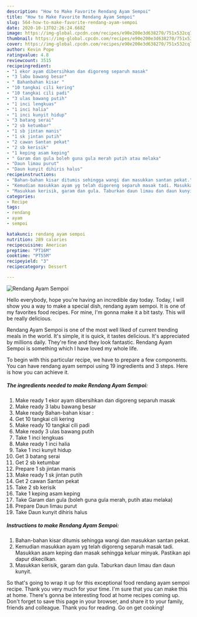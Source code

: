 ```yaml
---
description: "How to Make Favorite Rendang Ayam Sempoi"
title: "How to Make Favorite Rendang Ayam Sempoi"
slug: 564-how-to-make-favorite-rendang-ayam-sempoi
date: 2020-10-13T02:26:24.668Z
image: https://img-global.cpcdn.com/recipes/e90e200e3d638270/751x532cq70/rendang-ayam-sempoi-resipi-foto-utama.jpg
thumbnail: https://img-global.cpcdn.com/recipes/e90e200e3d638270/751x532cq70/rendang-ayam-sempoi-resipi-foto-utama.jpg
cover: https://img-global.cpcdn.com/recipes/e90e200e3d638270/751x532cq70/rendang-ayam-sempoi-resipi-foto-utama.jpg
author: Kevin Pope
ratingvalue: 4.8
reviewcount: 3515
recipeingredient:
- "1 ekor ayam dibersihkan dan digoreng separuh masak"
- "3 labu bawang besar"
- " Bahanbahan kisar "
- "10 tangkai cili kering"
- "10 tangkai cili padi"
- "3 ulas bawang putih"
- "1 inci lengkuas"
- "1 inci halia"
- "1 inci kunyit hidup"
- "3 batang serai"
- "2 sb ketumbar"
- "1 sb jintan manis"
- "1 sk jintan putih"
- "2 cawan Santan pekat"
- "2 sb kerisik"
- "1 keping asam keping"
- " Garam dan gula boleh guna gula merah putih atau melaka"
- "Daun limau purut"
- "Daun kunyit dihiris halus"
recipeinstructions:
- "Bahan-bahan kisar ditumis sehingga wangi dan masukkan santan pekat."
- "Kemudian masukkan ayam yg telah digoreng separuh masak tadi. Masukkan asam keping dan masak sehingga keluar minyak. Pastikan api dapur dikecilkan."
- "Masukkan kerisik, garam dan gula. Taburkan daun limau dan daun kunyit."
categories:
- Recipe
tags:
- rendang
- ayam
- sempoi

katakunci: rendang ayam sempoi 
nutrition: 289 calories
recipecuisine: American
preptime: "PT16M"
cooktime: "PT55M"
recipeyield: "3"
recipecategory: Dessert

---
```



![Rendang Ayam Sempoi](https://img-global.cpcdn.com/recipes/e90e200e3d638270/751x532cq70/rendang-ayam-sempoi-resipi-foto-utama.jpg)

Hello everybody, hope you're having an incredible day today. Today, I will show you a way to make a special dish, rendang ayam sempoi. It is one of my favorites food recipes. For mine, I'm gonna make it a bit tasty. This will be really delicious.

Rendang Ayam Sempoi is one of the most well liked of current trending meals in the world. It's simple, it is quick, it tastes delicious. It's appreciated by millions daily. They're fine and they look fantastic. Rendang Ayam Sempoi is something which I have loved my whole life.




To begin with this particular recipe, we have to prepare a few components. You can have rendang ayam sempoi using 19 ingredients and 3 steps. Here is how you can achieve it.

<!--inarticleads1-->

##### The ingredients needed to make Rendang Ayam Sempoi:

1. Make ready 1 ekor ayam dibersihkan dan digoreng separuh masak
1. Make ready 3 labu bawang besar
1. Make ready  Bahan-bahan kisar :
1. Get 10 tangkai cili kering
1. Make ready 10 tangkai cili padi
1. Make ready 3 ulas bawang putih
1. Take 1 inci lengkuas
1. Make ready 1 inci halia
1. Take 1 inci kunyit hidup
1. Get 3 batang serai
1. Get 2 sb ketumbar
1. Prepare 1 sb jintan manis
1. Make ready 1 sk jintan putih
1. Get 2 cawan Santan pekat
1. Take 2 sb kerisik
1. Take 1 keping asam keping
1. Take  Garam dan gula (boleh guna gula merah, putih atau melaka)
1. Prepare Daun limau purut
1. Take Daun kunyit dihiris halus




<!--inarticleads2-->

##### Instructions to make Rendang Ayam Sempoi:

1. Bahan-bahan kisar ditumis sehingga wangi dan masukkan santan pekat.
1. Kemudian masukkan ayam yg telah digoreng separuh masak tadi. Masukkan asam keping dan masak sehingga keluar minyak. Pastikan api dapur dikecilkan.
1. Masukkan kerisik, garam dan gula. Taburkan daun limau dan daun kunyit.




So that's going to wrap it up for this exceptional food rendang ayam sempoi recipe. Thank you very much for your time. I'm sure that you can make this at home. There's gonna be interesting food at home recipes coming up. Don't forget to save this page in your browser, and share it to your family, friends and colleague. Thank you for reading. Go on get cooking!
